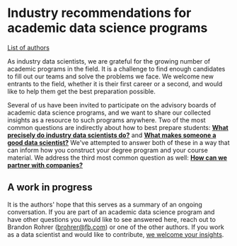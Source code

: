 # Industry recommendations for academic data science programs

[List of authors](authors.md)

As industry data scientists, we are grateful for the growing number of academic programs in the field. It is a challenge to find enough candidates to fill out our teams and solve the problems we face. We welcome new entrants to the field, whether it is their first career or a second, and would like to help them get the best preparation possible.


Several of us have been invited to participate on the advisory boards of academic data science programs, and we want to share our collected insights as a resource to such programs anywhere.
Two of the most common questions are indirectly about how to best prepare students: [**What precisely do industry data scientists do?**](what_ds_do.md) and [**What makes someone a good data scientist?**](strong_DS_skills.md)
We've attempted to answer both of these in a way that can inform how you construct your degree program and your course material.
We address the third most common question as well: [**How can we partner with companies?**](partnering.md)

## A work in progress

It is the authors' hope that this serves as a summary of an ongoing conversation. 
If you are part of an academic data science program and have other questions you would like to see answered here,
reach out to Brandon Rohrer (brohrer@fb.com) or one of the other authors.
If you work as a data scientist and would like to contribute, [we welcome your insights](author_q_and_a.md).

